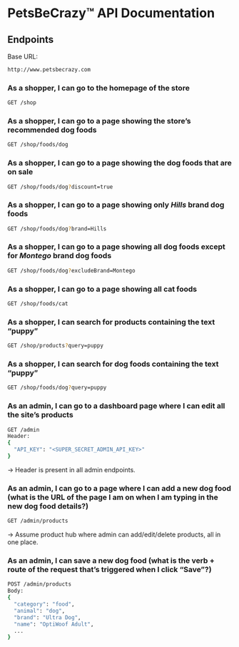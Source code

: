 # PetsBeCrazy™️ API Documentation

## Endpoints

Base URL:

```bash
http://www.petsbecrazy.com
```

### As a shopper, I can go to the homepage of the store

```bash
GET /shop
```

### As a shopper, I can go to a page showing the store’s recommended dog foods

```bash
GET /shop/foods/dog
```

### As a shopper, I can go to a page showing the dog foods that are on sale

```bash
GET /shop/foods/dog?discount=true
```

### As a shopper, I can go to a page showing only _Hills_ brand dog foods

```bash
GET /shop/foods/dog?brand=Hills
```

### As a shopper, I can go to a page showing all dog foods except for _Montego_ brand dog foods

```bash
GET /shop/foods/dog?excludeBrand=Montego
```

### As a shopper, I can go to a page showing all cat foods

```bash
GET /shop/foods/cat
```

### As a shopper, I can search for products containing the text “puppy”

```bash
GET /shop/products?query=puppy
```

### As a shopper, I can search for dog foods containing the text “puppy”

```bash
GET /shop/foods/dog?query=puppy
```

### As an admin, I can go to a dashboard page where I can edit all the site’s products

```bash
GET /admin
Header:
{
  "API_KEY": "<SUPER_SECRET_ADMIN_API_KEY>"
}
```

-> Header is present in all admin endpoints.

### As an admin, I can go to a page where I can add a new dog food (what is the URL of the page I am on when I am typing in the new dog food details?)

```bash
GET /admin/products
```

-> Assume product hub where admin can add/edit/delete products, all in one place.

### As an admin, I can save a new dog food (what is the verb + route of the request that’s triggered when I click “Save”?)

```bash
POST /admin/products
Body:
{
  "category": "food",
  "animal": "dog",
  "brand": "Ultra Dog",
  "name": "OptiWoof Adult",
  ...
}
```
